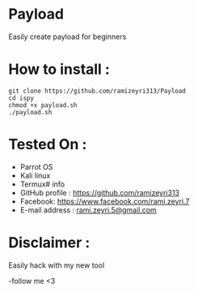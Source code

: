 # Payload
Easily create payload for beginners
# How to install :
```
git clone https://github.com/ramizeyri313/Payload
cd ispy
chmod +x payload.sh
./payload.sh
```
# Tested On :
* Parrot OS 
* Kali linux
* Termux# info
* GitHub profile : https://github.com/ramizeyri313
* Facebook: https://www.facebook.com/rami.zeyri.7
* E-mail address : rami.zeyri.5@gmail.com
# Disclaimer :
Easily hack with my new tool

-follow me <3
